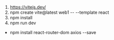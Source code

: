 1. https://vitejs.dev/
2. npm create vite@latest web1 -- --template react
3. npm install
4. npm run dev
- npm install react-router-dom axios --save



